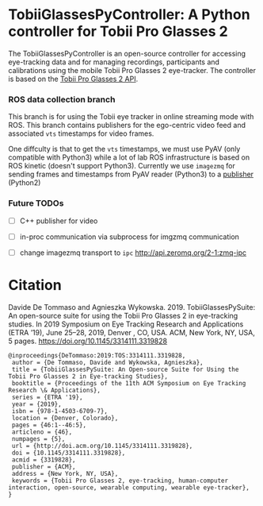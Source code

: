 # TobiiGlassesPyController: A Python controller for Tobii Pro Glasses 2

The TobiiGlassesPyController is an open-source controller for accessing eye-tracking data and for managing recordings,
participants and calibrations using the mobile Tobii Pro Glasses 2 eye-tracker.
The controller is based on the [Tobii Pro Glasses 2 API](https://www.tobiipro.com/product-listing/tobii-pro-glasses-2-sdk/).

### ROS data collection branch
This branch is for using the Tobii eye tracker in online streaming mode with ROS. This branch contains publishers for the ego-centric video feed and associated `vts` timestamps for video frames.

One diffculty is that to get the `vts` timestamps, we must use PyAV (only compatible with Python3) while a lot of lab ROS infrastructure is based on ROS kinetic (doesn't support Python3). Currently we use `imagezmq` for sending frames and timestamps from PyAV reader (Python3) to a [publisher](https://github.com/ajdroid/tobii_ros/blob/master/gaze_api/scripts/vidPub.py) (Python2)

### Future TODOs
- [ ] C++ publisher for video
- [ ] in-proc communication via subprocess for imgzmq communication
- [ ] change imagezmq transport to `ipc` http://api.zeromq.org/2-1:zmq-ipc


# Citation

Davide De Tommaso and Agnieszka Wykowska. 2019. TobiiGlassesPySuite: An open-source suite for using the Tobii Pro Glasses 2 in eye-tracking studies. In 2019 Symposium on Eye Tracking Research and Applications (ETRA ’19), June 25–28, 2019, Denver , CO, USA. ACM, New York, NY, USA, 5 pages. https://doi.org/10.1145/3314111.3319828


```
@inproceedings{DeTommaso:2019:TOS:3314111.3319828,
 author = {De Tommaso, Davide and Wykowska, Agnieszka},
 title = {TobiiGlassesPySuite: An Open-source Suite for Using the Tobii Pro Glasses 2 in Eye-tracking Studies},
 booktitle = {Proceedings of the 11th ACM Symposium on Eye Tracking Research \& Applications},
 series = {ETRA '19},
 year = {2019},
 isbn = {978-1-4503-6709-7},
 location = {Denver, Colorado},
 pages = {46:1--46:5},
 articleno = {46},
 numpages = {5},
 url = {http://doi.acm.org/10.1145/3314111.3319828},
 doi = {10.1145/3314111.3319828},
 acmid = {3319828},
 publisher = {ACM},
 address = {New York, NY, USA},
 keywords = {Tobii Pro Glasses 2, eye-tracking, human-computer interaction, open-source, wearable computing, wearable eye-tracker},
} 
```


